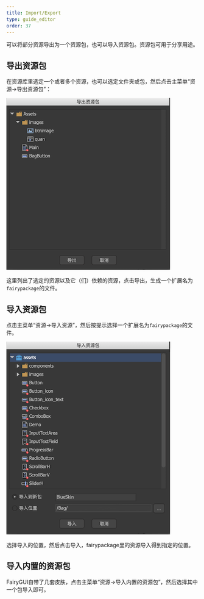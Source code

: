 ```yaml
---
title: Import/Export
type: guide_editor
order: 37
---
```


可以将部分资源导出为一个资源包，也可以导入资源包。资源包可用于分享用途。

## 导出资源包

在资源库里选定一个或者多个资源，也可以选定文件夹或包，然后点击主菜单“资源->导出资源包”：

![](../../images/QQ20191210-140556.png)

这里列出了选定的资源以及它（们）依赖的资源，点击导出，生成一个扩展名为`fairypackage`的文件。

## 导入资源包

点击主菜单“资源->导入资源”，然后按提示选择一个扩展名为`fairypackage`的文件。

![](../../images/QQ20191210-141156.png)

选择导入的位置，然后点击导入，fairypackage里的资源导入得到指定的位置。

## 导入内置的资源包

FairyGUI自带了几套皮肤，点击主菜单“资源->导入内置的资源包”，然后选择其中一个包导入即可。